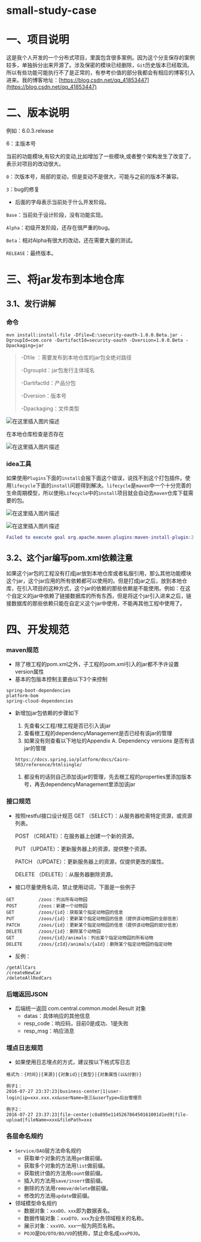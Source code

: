 # small-study-case

# 一、项目说明

这是我个人开发的一个分布式项目，里面包含很多案例。因为这个分支保存的案例较多，单独拆分出来开源了。涉及保密的模块已经删除，`Git`历史版本已经取消。所以有些功能可能执行不了是正常的，有参考价值的部分我都会有相应的博客引入进来。我的博客地址：[https://blog.csdn.net/qq_41853447](https://blog.csdn.net/qq_41853447)



# 二、版本说明

例如：6.0.3.release

6：主版本号

当前的功能模块,有较大的变动,比如增加了一些模块,或者整个架构发生了改变了，表示对项目的改动很大。

`0`：次版本号，局部的变动，但是变动不是很大，可能与之前的版本不兼容。 

`3`：bug的修复

- 后面的字母表示当前处于什么开发阶段。

`Base`：当前处于设计阶段，没有功能实现。

`Alpha`：初级开发阶段，还存在很严重的bug。

`Beta`：相对Alpha有很大的改动，还在需要大量的测试。

`RELEASE`：最终版本。



# 三、将jar发布到本地仓库

## 3.1、发行讲解

### 命令

```shell
mvn install:install-file -Dfile=E:\security-oauth-1.0.0.Beta.jar -DgroupId=com.core -DartifactId=security-oauth -Dversion=1.0.0.Beta -Dpackaging=jar
```

> -Dfile  ：需要发布到本地仓库的jar包全绝对路径
>
> -DgroupId：jar包发行主体域名
>
> -DartifactId：产品分包
>
> -Dversion：版本号
>
> -Dpackaging：文件类型

![在这里插入图片描述](https://img-blog.csdnimg.cn/20200711195917249.png?x-oss-process=image/watermark,type_ZmFuZ3poZW5naGVpdGk,shadow_10,text_aHR0cHM6Ly9ibG9nLmNzZG4ubmV0L3FxXzQxODUzNDQ3,size_16,color_FFFFFF,t_70)

在本地仓库检查是否存在

![在这里插入图片描述](https://img-blog.csdnimg.cn/20200711200140815.png?x-oss-process=image/watermark,type_ZmFuZ3poZW5naGVpdGk,shadow_10,text_aHR0cHM6Ly9ibG9nLmNzZG4ubmV0L3FxXzQxODUzNDQ3,size_16,color_FFFFFF,t_70)

### idea工具

如果使用`Plugins`下面的`install`会报下面这个错误，说找不到这个打包插件。使用`lifecycle`下面的`install`问题得到解决。`lifecycle`是`maven`中一个十分完善的生命周期模型，所以使用`Lifecycle`中的`install`项目就会自动去`maven`仓库下载需要的包。

![在这里插入图片描述](https://img-blog.csdnimg.cn/20200711222104441.png?x-oss-process=image/watermark,type_ZmFuZ3poZW5naGVpdGk,shadow_10,text_aHR0cHM6Ly9ibG9nLmNzZG4ubmV0L3FxXzQxODUzNDQ3,size_16,color_FFFFFF,t_70)

![在这里插入图片描述](https://img-blog.csdnimg.cn/20200711221650698.png?x-oss-process=image/watermark,type_ZmFuZ3poZW5naGVpdGk,shadow_10,text_aHR0cHM6Ly9ibG9nLmNzZG4ubmV0L3FxXzQxODUzNDQ3,size_16,color_FFFFFF,t_70)



```lua
Failed to execute goal org.apache.maven.plugins:maven-install-plugin:2.4:install (default-cli) on project security-oauth: The packaging for this project did not assign a file to the build artifact
```



## 3.2、这个jar编写pom.xml依赖注意

如果这个jar包的工程没有打成jar放到本地仓库或者私服引用，那么其他功能模块这个jar，这个jar应用的所有依赖都可以使用的。但是打成jar之后，放到本地仓库，在引入项目的这种方式，这个jar的依赖的那些依赖是不能使用。例如：在这个自定义的jar中依赖了链接数据库的所有东西，但是将这个jar引入进来之后，链接数据库的那些依赖只能在自定义这个jar中使用，不能再其他工程中使用了。



# 四、开发规范

### maven规范

- 除了根工程的pom.xml之外，子工程的pom.xml引入的jar都不予许设置version属性
- 基本的包版本控制主要由以下3个来控制

```
spring-boot-dependencies
platform-bom
spring-cloud-dependencies
```

- 新增加jar包依赖的步骤如下

  1. 先查看父工程/根工程是否已引入该jar
  2. 查看根工程的dependencyManagement是否已经有该jar的管理
  3. 如果没有则查看以下地址的Appendix A. Dependency versions 是否有该jar的管理

  ```
  https://docs.spring.io/platform/docs/Cairo-SR3/reference/htmlsingle/
  ```

  1. 都没有的话则自己添加该jar的管理，先去根工程的properties里添加版本号，再去dependencyManagement里添加该jar

### 接口规范

- 按照restful接口设计规范 GET （SELECT）：从服务器检索特定资源，或资源列表。

  POST （CREATE）：在服务器上创建一个新的资源。

  PUT （UPDATE）：更新服务器上的资源，提供整个资源。

  PATCH （UPDATE）：更新服务器上的资源，仅提供更改的属性。

  DELETE （DELETE）：从服务器删除资源。

- 接口尽量使用名词，禁止使用动词，下面是一些例子

```
GET         /zoos：列出所有动物园
POST        /zoos：新建一个动物园
GET         /zoos/{id}：获取某个指定动物园的信息
PUT         /zoos/{id}：更新某个指定动物园的信息（提供该动物园的全部信息）
PATCH       /zoos/{id}：更新某个指定动物园的信息（提供该动物园的部分信息）
DELETE      /zoos/{id}：删除某个动物园
GET         /zoos/{id}/animals：列出某个指定动物园的所有动物
DELETE      /zoos/{zId}/animals/{aId}：删除某个指定动物园的指定动物
```

- 反例：

```
/getAllCars
/createNewCar
/deleteAllRedCars
```

### 后端返回JSON

- 后端统一返回 com.central.common.model.Result 对象
  - datas：具体响应的其他信息
  - resp_code：响应码，目前0是成功、1是失败
  - resp_msg：响应消息

### 埋点日志规范

- 如果使用日志埋点的方式，建议按以下格式写日志

```
格式为：{时间}|{来源}|{对象id}|{类型}|{对象属性(以&分割)}

例子1：
2016-07-27 23:37:23|business-center|1|user-login|ip=xxx.xxx.xx&userName=张三&userType=后台管理员

例子2：
2016-07-27 23:37:23|file-center|c0a895e114526786450161001d1ed9|file-upload|fileName=xxx&filePath=xxx
```

### 各层命名规约

- `Service/DAO`层方法命名规约
  - 获取单个对象的方法用`get`做前缀。
  - 获取多个对象的方法用`list`做前缀。
  - 获取统计值的方法用`count`做前缀。
  - 插入的方法用`save/insert`做前缀。
  - 删除的方法用`remove/delete`做前缀。
  - 修改的方法用`update`做前缀。
- 领域模型命名规约
  - 数据对象：`xxxDO，xxx`即为数据表名。
  - 数据传输对象：`xxxDTO，xxx`为业务领域相关的名称。
  - 展示对象：`xxxVO，xxx`一般为网页名称。
  - `POJO`是`DO/DTO/BO/VO`的统称，禁止命名成`xxxPOJO`。